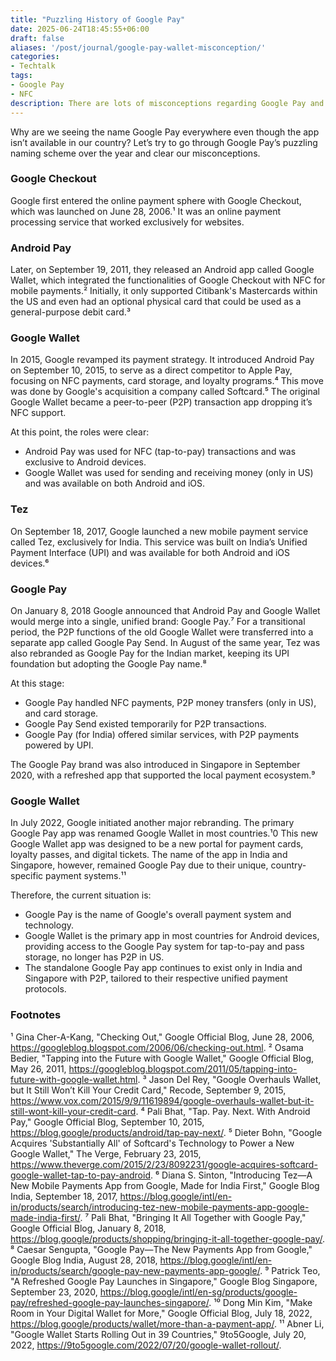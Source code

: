 ```yaml
---
title: "Puzzling History of Google Pay"
date: 2025-06-24T18:45:55+06:00
draft: false
aliases: '/post/journal/google-pay-wallet-misconception/'
categories:
- Techtalk
tags:
- Google Pay
- NFC
description: There are lots of misconceptions regarding Google Pay and Google Wallet. Let's try to understand the puzzling naming schemes of Google Pay.
---
```


Why are we seeing the name Google Pay everywhere even though the app isn’t available in our country? Let’s try to go through Google Pay’s puzzling naming scheme over the year and clear our misconceptions.

### Google Checkout
Google first entered the online payment sphere with Google Checkout, which was launched on June 28, 2006.¹ It was an online payment processing service that worked exclusively for websites. 

### Android Pay
Later, on September 19, 2011, they released an Android app called Google Wallet, which integrated the functionalities of Google Checkout with NFC for mobile payments.² Initially, it only supported Citibank's Mastercards within the US and even had an optional physical card that could be used as a general-purpose debit card.³

### Google Wallet
In 2015, Google revamped its payment strategy. It introduced Android Pay on September 10, 2015, to serve as a direct competitor to Apple Pay, focusing on NFC payments, card storage, and loyalty programs.⁴ This move was done by Google's acquisition  a company called Softcard.⁵ The original Google Wallet became a peer-to-peer (P2P) transaction app dropping it’s NFC support. 

At this point, the roles were clear:
- Android Pay was used for NFC (tap-to-pay) transactions and was exclusive to Android devices.
- Google Wallet was used for sending and receiving money (only in US) and was available on both Android and iOS.

### Tez
On September 18, 2017, Google launched a new mobile payment service called Tez, exclusively for India. This service was built on India’s Unified Payment Interface (UPI) and was available for both Android and iOS devices.⁶

### Google Pay
On January 8, 2018 Google announced that Android Pay and Google Wallet would merge into a single, unified brand: Google Pay.⁷ For a transitional period, the P2P functions of the old Google Wallet were transferred into a separate app called Google Pay Send. In August of the same year, Tez was also rebranded as Google Pay for the Indian market, keeping its UPI foundation but adopting the Google Pay name.⁸ 

At this stage:
- Google Pay handled NFC payments, P2P money transfers (only in US), and card storage.
- Google Pay Send existed temporarily for P2P transactions.
- Google Pay (for India) offered similar services, with P2P payments powered by UPI.

The Google Pay brand was also introduced in Singapore in September 2020, with a refreshed app that supported the local payment ecosystem.⁹

### Google Wallet
In July 2022, Google initiated another major rebranding. The primary Google Pay app was renamed Google Wallet in most countries.¹0 This new Google Wallet app was designed to be a new portal for payment cards, loyalty passes, and digital tickets. The name of the app in India and Singapore, however, remained Google Pay due to their unique, country-specific payment systems.¹¹

Therefore, the current situation is:
- Google Pay is the name of Google's overall payment system and technology.
- Google Wallet is the primary app in most countries for Android devices, providing access to the Google Pay system for tap-to-pay and pass storage, no longer has P2P in US.
- The standalone Google Pay app continues to exist only in India and Singapore with P2P, tailored to their respective unified payment protocols.

### Footnotes
¹ Gina Cher-A-Kang, "Checking Out," Google Official Blog, June 28, 2006, https://googleblog.blogspot.com/2006/06/checking-out.html.
² Osama Bedier, "Tapping into the Future with Google Wallet," Google Official Blog, May 26, 2011, https://googleblog.blogspot.com/2011/05/tapping-into-future-with-google-wallet.html.
³ Jason Del Rey, "Google Overhauls Wallet, but It Still Won’t Kill Your Credit Card," Recode, September 9, 2015, https://www.vox.com/2015/9/9/11619894/google-overhauls-wallet-but-it-still-wont-kill-your-credit-card.
⁴ Pali Bhat, "Tap. Pay. Next. With Android Pay," Google Official Blog, September 10, 2015, https://blog.google/products/android/tap-pay-next/.
⁵ Dieter Bohn, "Google Acquires 'Substantially All' of Softcard's Technology to Power a New Google Wallet," The Verge, February 23, 2015, https://www.theverge.com/2015/2/23/8092231/google-acquires-softcard-google-wallet-tap-to-pay-android.
⁶ Diana S. Sinton, "Introducing Tez—A New Mobile Payments App from Google, Made for India First," Google Blog India, September 18, 2017, https://blog.google/intl/en-in/products/search/introducing-tez-new-mobile-payments-app-google-made-india-first/.
⁷ Pali Bhat, "Bringing It All Together with Google Pay," Google Official Blog, January 8, 2018, https://blog.google/products/shopping/bringing-it-all-together-google-pay/.
⁸ Caesar Sengupta, "Google Pay—The New Payments App from Google," Google Blog India, August 28, 2018, https://blog.google/intl/en-in/products/search/google-pay-new-payments-app-google/.
⁹ Patrick Teo, "A Refreshed Google Pay Launches in Singapore," Google Blog Singapore, September 23, 2020, https://blog.google/intl/en-sg/products/google-pay/refreshed-google-pay-launches-singapore/.
¹⁰ Dong Min Kim, "Make Room in Your Digital Wallet for More," Google Official Blog, July 18, 2022, https://blog.google/products/wallet/more-than-a-payment-app/.
¹¹ Abner Li, "Google Wallet Starts Rolling Out in 39 Countries," 9to5Google, July 20, 2022, https://9to5google.com/2022/07/20/google-wallet-rollout/.
